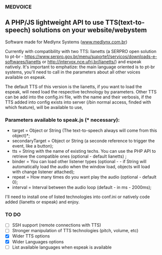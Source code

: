 ### MEDVOICE
## A PHP/JS lightweight API to use TTS(text-to-speech) solutions on your website/webystem

Software made for Medlynx Systems (www.medlynx.com.br)

Currently with compatibility with two TTS: lianetts (a SERPRO open solution to pt-br - https://www.serpro.gov.br/menu/suporte1/servicos/downloads-e-softwares/lianetts
or http://intervox.nce.ufrj.br/lianetts/) and espeak natively. It's important to emphatize: the main language oriented is to pt-br systems,
you'll need to call in the parameters about all other voices available on espeak.

The default TTS of this version is the lianetts, if you want to load the espeak, will need load the respective technology by parameters. Other TTS can be add
into the config.ini file, with the name and their verbosis, if the TTS added into config exists into server (/bin normal access, finded with which feature),
will be available to use,

### Parameters available to speak.js (* necessary):
- target = Object or String (The text-to-speech always will come from this object)*;
- secondaryTarget = Object or String (a seconde reference to trigger the event, like a button);
- tts = String with the name of existing techs. You can use the PHP API to retrieve the compatible ones (optional - default lianetts) ;
- binder = You can load other listener types (optional -  - if String will automatically load the audio when the window load, objects will load with change listener attached);
- repeat = How many times do you want play the audio (optional - default 0);
- interval = Interval between the audio loop (default - in ms - 2000ms);

I'll need to install one of listed technologies into conf.ini or natively code added (lianetts or espeak) and enjoy.

### TO DO
- [ ] SSH support (remote connections with TTS)
- [ ] Stronger manipulation of TTS technologies (pitch, volume, etc)
- [X] Wider TTS options
- [X] Wider Languages options
- [ ] List available languages when espeak is available

